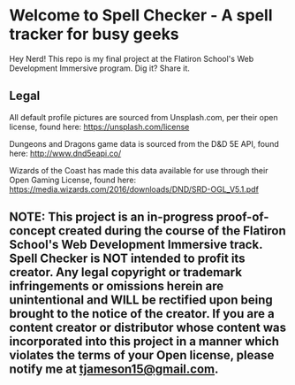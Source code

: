 # Welcome to Spell Checker - A spell tracker for busy geeks

Hey Nerd! This repo is my final project at the Flatiron School's Web Development Immersive program. Dig it? Share it.


## Legal

All default profile pictures are sourced from Unsplash.com, per their open license, found here: https://unsplash.com/license

Dungeons and Dragons game data is sourced from the D&D 5E API, found here: http://www.dnd5eapi.co/

Wizards of the Coast has made this data available for use through their Open Gaming License, found here: https://media.wizards.com/2016/downloads/DND/SRD-OGL_V5.1.pdf


## NOTE: This project is an in-progress proof-of-concept created during the course of the Flatiron School's Web Development Immersive track. Spell Checker is NOT intended to profit its creator. Any legal copyright or trademark infringements or omissions herein are unintentional and WILL be rectified upon being brought to the notice of the creator. If you are a content creator or distributor whose content was incorporated into this project in a manner which violates the terms of your Open license, please notify me at tjameson15@gmail.com. 

